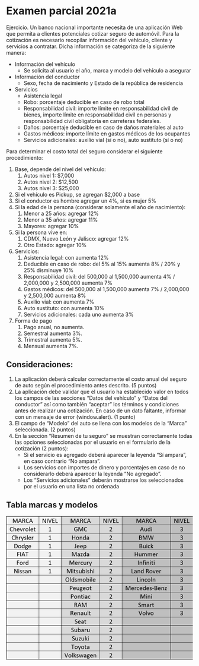 # Examen parcial 2021a

Ejercicio. Un banco nacional importante necesita de una aplicación Web que permita a clientes potenciales cotizar seguro de automóvil. Para la cotización es necesario recopilar información del vehículo, cliente y servicios a contratar. Dicha información se categoriza de la siguiente manera:

*	Información del vehículo
    * Se solicita al usuario el año, marca y modelo del vehículo a asegurar
* Información del conductor
    * Sexo, fecha de nacimiento y Estado de la república de residencia
* Servicios
    * Asistencia legal
    * Robo: porcentaje deducible en caso de robo total
    * Responsabilidad civil: importe límite en responsabilidad civil de bienes, importe límite en responsabilidad civil en personas y responsabilidad civil obligatoria en carreteras federales.
    * Daños: porcentaje deducible en caso de daños materiales al auto
    * Gastos médicos: importe límite en gastos médicos de los ocupantes
    * Servicios adicionales: auxilio vial  (sí o no), auto sustituto (sí o no)

Para determinar el costo total del seguro considerar el siguiente procedimiento:

1. Base, depende del nivel del vehículo:
    1. Autos nivel 1: $7,000
    2. Autos nivel 2: $12,500
    3. Autos nivel 3: $25,000
2. Si el vehículo es Pickup, se agregan $2,000 a base
3. Si el conductor es hombre agregar un 4%, si es mujer 5%
4. Si la edad de la persona (considerar solamente el año de nacimiento):
    1. Menor a 25 años: agregar 12%
    2. Menor a 35 años: agregar 11%
    3. Mayores: agregar 10%
5. Si la persona vive en:
    1. CDMX, Nuevo León y Jalisco: agregar 12%
    2. Otro Estado: agregar 10%
6. Servicios:
    1. Asistencia legal: con aumenta 12%
    2. Deducible en caso de robo: del 5% al 15% aumenta 8% / 20% y 25% disminuye 10%
    3. Responsabilidad civil: del 500,000 al 1,500,000 aumenta 4% / 2,000,000 y 2,500,000 aumenta 7%
    4. Gastos médicos: del 500,000 al 1,500,000 aumenta 7% / 2,000,000 y 2,500,000 aumenta 8%
    5. Auxilio vial: con aumenta 7%
    6. Auto sustituto: con aumenta 10%
    7. Servicios adicionales: cada uno aumenta 3%
7. Forma de pago
    1. Pago anual, no aumenta. 
    2. Semestral aumenta 3%. 
    3. Trimestral aumenta 5%. 
    4. Mensual aumenta 7%.
 
## Consideraciones:
1. La aplicación deberá calcular correctamente el costo anual del seguro de auto según el procedimiento antes descrito. (5 puntos)
2. La aplicación debe validar que el usuario ha establecido valor en todos los campos de las secciones “Datos del vehículo” y “Datos del conductor” así como también “aceptar” los términos y condiciones antes de realizar una cotización. En caso de un dato faltante, informar con un mensaje de error (window.alert). (1 punto)
4. El campo de “Modelo” del auto se llena con los modelos de la “Marca” seleccionada. (2 puntos)
5. En la sección “Resumen de tu seguro” se muestran correctamente todas las opciones seleccionadas por el usuario en el formulario de la cotización (2 puntos):
    * Si el servicio es agregado deberá aparecer la leyenda “Sí ampara”, en caso contrario “No ampara”.
    * Los servicios con importes de dinero y porcentajes en caso de no considerarlo deberá aparecer la leyenda “No agregado”.
    * Los “Servicios adicionales” deberán mostrarse los seleccionados por el usuario en una lista no ordenada
	
## Tabla marcas y modelos
![Tabla de vehículos](tabla_vehiculos.png)
